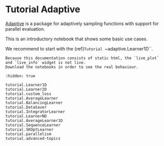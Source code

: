 # Tutorial Adaptive

[Adaptive](https://github.com/python-adaptive/adaptive)
is a package for adaptively sampling functions with support for parallel
evaluation.

This is an introductory notebook that shows some basic use cases.

We recommend to start with the {ref}`Tutorial `~adaptive.Learner1D``.

```{note}
Because this documentation consists of static html, the `live_plot` and `live_info` widget is not live.
Download the notebooks in order to see the real behaviour.
```

```{toctree}
:hidden: true

tutorial.Learner1D
tutorial.Learner2D
tutorial.custom_loss
tutorial.AverageLearner
tutorial.BalancingLearner
tutorial.DataSaver
tutorial.IntegratorLearner
tutorial.LearnerND
tutorial.AverageLearner1D
tutorial.SequenceLearner
tutorial.SKOptLearner
tutorial.parallelism
tutorial.advanced-topics
```
